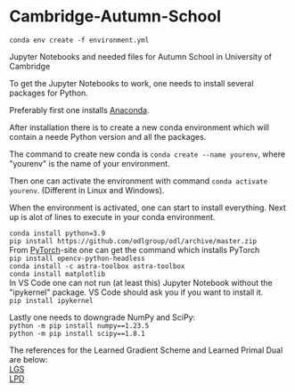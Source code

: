 # Cambridge-Autumn-School

`conda env create -f environment.yml`

Jupyter Notebooks and needed files for Autumn School in University of Cambridge

To get the Jupyter Notebooks to work, one needs to install several packages for Python. <br>

Preferably first one installs [Anaconda](https://docs.anaconda.com/free/anaconda/install/index.html).

After installation there is to create a new conda environment which will contain a neede Python version and all the packages.

The command to create new conda is `conda create --name yourenv`, where "yourenv" is the name of your environment.

Then one can activate the environment with command `conda activate yourenv`. (Different in Linux and Windows).

When the environment is activated, one can start to install everything. Next up is alot of lines to execute in your conda environment.

`conda install python=3.9` <br>
`pip install https://github.com/odlgroup/odl/archive/master.zip` <br>
From [PyTorch](https://pytorch.org/get-started/locally/)-site one can get the command which installs PyTorch <br>
`pip install opencv-python-headless` <br>
`conda install -c astra-toolbox astra-toolbox` <br>
`conda install matplotlib` <br>
In VS Code one can not run (at least this) Jupyter Notebook without the "ipykernel" package. VS Code should ask you if you want to install it. <br>
`pip install ipykernel`<br>

Lastly one needs to downgrade NumPy and SciPy: <br>
`python -m pip install numpy==1.23.5` <br>
`python -m pip install scipy==1.8.1` <br>

The references for the Learned Gradient Scheme and Learned Primal Dual are below: <br>
[LGS](https://iopscience.iop.org/article/10.1088/1361-6420/aa9581/pdf) <br>
[LPD](https://ieeexplore.ieee.org/stamp/stamp.jsp?arnumber=8271999)

